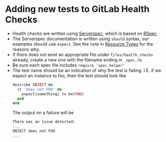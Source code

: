 # Adding new tests to GitLab Health Checks

* Health checks are written using [Serverspec](http://serverspec.org/), which is based on [RSpec](http://rspec.info)
* The Serverspec documentation is written using `should` syntax, our examples should use `expect`. See the note in [Resource Types](http://burtlo.github.io/serverspec.github.io/resource_types.html) for the reasons why.
* If there does not exist an appropriate file under `files/health_checks` already, create a new one with the filename ending in `_spec.rb`.
* Be sure each spec file includes `require 'spec_helper'`
* The test name should be an indication of why the test is failing. I.E. if we expect an instance to foo, then the test should look like
   ```ruby
   describe OBJECT do
     it 'does not FOO' do
       expect(something) to be(FOO)
     end
   end
   ```
   The output on a failure will be
   ```sh
   There was an issue detected:
   ...
   OBJECT does not FOO
   ...
   ```
